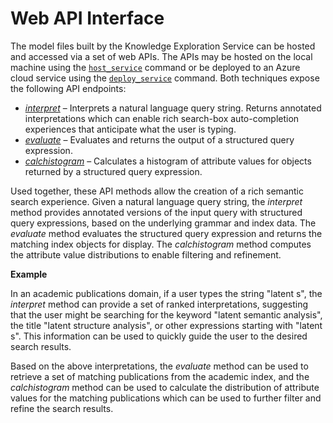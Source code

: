 <!--
NavPath: Knowledge Exploration Service/Web API Interface
LinkLabel: Web API Interface Overview
Url: KES/documentation/WebAPI
Weight: 65
-->

# Web API Interface
The model files built by the Knowledge Exploration Service can be hosted and accessed via a set of web APIs.  The APIs may be hosted on the local machine using the [`host_service`](CommandLine.md#host_service) command or be deployed to an Azure cloud service using the [`deploy_service`](CommandLine.md#deploy_service) command.  Both techniques expose the following API endpoints:
* [*interpret*](interpretMethod.md) – Interprets a natural language query string. Returns annotated interpretations which can enable rich search-box auto-completion experiences that anticipate what the user is typing.
* [*evaluate*](evaluate.md) – Evaluates and returns the output of a structured query expression.
* [*calchistogram*](calchistogram.md) – Calculates a histogram of attribute values for objects returned by a structured query expression.

Used together, these API methods allow the creation of a rich semantic search experience.  Given a natural language query string, the *interpret* method provides annotated versions of the input query with structured query expressions, based on the underlying grammar and index data.  The *evaluate* method evaluates the structured query expression and returns the matching index objects for display.  The *calchistogram* method computes the attribute value distributions to enable filtering and refinement.

**Example**

In an academic publications domain, if a user types the string "latent s", the *interpret* method can provide a set of ranked interpretations, suggesting that the user might be searching for the keyword "latent semantic analysis", the title "latent structure analysis", or other expressions starting with "latent s".  This information can be used to quickly guide the user to the desired search results.

Based on the above interpretations, the *evaluate* method can be used to retrieve a set of matching publications from the academic index, and the *calchistogram* method can be used to calculate the distribution of attribute values for the matching publications which can be used to further filter and refine the search results.
